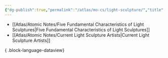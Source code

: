 ```yaml
---
{"dg-publish":true,"permalink":"/atlas/mo-cs/light-sculpture/","title":"Light Sculpture","tags":["📍","artresearch"],"updated":"2025-10-07T14:16:14.781-07:00"}
---
```


- [[Atlas/Atomic Notes/Five Fundamental Characteristics of Light Sculptures\|Five Fundamental Characteristics of Light Sculptures]]
- [[Atlas/Atomic Notes/Current Light Sculpture Artists\|Current Light Sculpture Artists]]

{ .block-language-dataview}